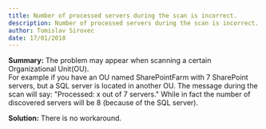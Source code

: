 ```yaml
---
title: Number of processed servers during the scan is incorrect.
description: Number of processed servers during the scan is incorrect.
author: Tomislav Sirovec
date: 17/01/2018
---
```


__Summary:__ The problem may appear when scanning a certain Organizational Unit(OU).  
 For example if you have an OU named SharePointFarm with 7 SharePoint servers, but a SQL server is located in another OU. The message during the scan will say: "Processed: x out of 7 servers." While in fact the number of discovered servers will be 8 (because of the SQL server).  

__Solution:__ There is no workaround. 